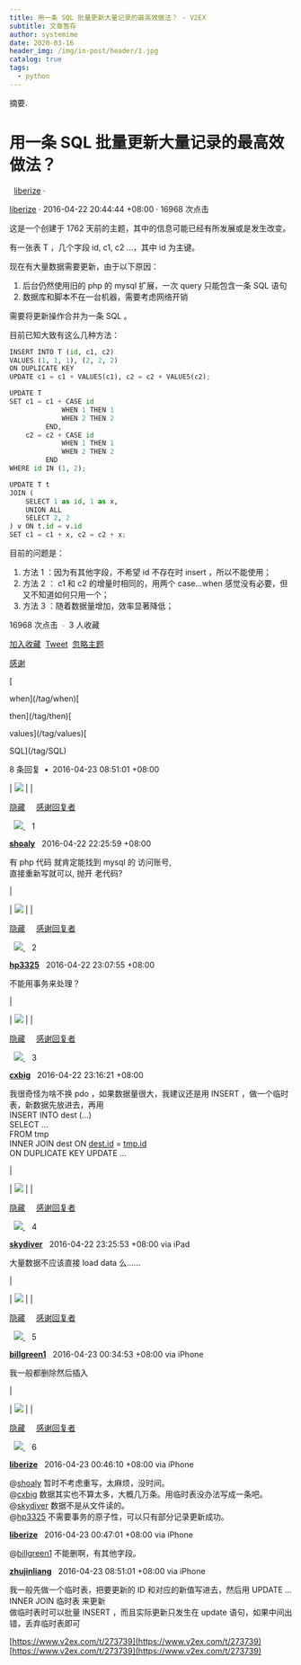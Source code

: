 ```yaml
---
title: 用一条 SQL 批量更新大量记录的最高效做法？ - V2EX
subtitle: 文章暂存
author: systemime
date: 2020-03-16
header_img: /img/in-post/header/1.jpg
catalog: true
tags:
  - python
---
```

摘要.

<!-- more -->
# 用一条 SQL 批量更新大量记录的最高效做法？

  [liberize](/member/liberize) ·

[liberize](https://github.com/liberize) · 2016-04-22 20:44:44 +08:00 · 16968 次点击  

这是一个创建于 1762 天前的主题，其中的信息可能已经有所发展或是发生改变。

有一张表 T ，几个字段 id, c1, c2 ...，其中 id 为主键。

现在有大量数据需要更新，由于以下原因：

1.  后台仍然使用旧的 php 的 mysql 扩展，一次 query 只能包含一条 SQL 语句
2.  数据库和脚本不在一台机器，需要考虑网络开销

需要将更新操作合并为一条 SQL 。

目前已知大致有这么几种方法：

```python
INSERT INTO T (id, c1, c2)
VALUES (1, 1, 1), (2, 2, 2)
ON DUPLICATE KEY
UPDATE c1 = c1 + VALUES(c1), c2 = c2 + VALUES(c2);
```

```python
UPDATE T
SET c1 = c1 + CASE id 
             WHEN 1 THEN 1 
             WHEN 2 THEN 2 
         END, 
    c2 = c2 + CASE id 
             WHEN 1 THEN 1 
             WHEN 2 THEN 2 
         END
WHERE id IN (1, 2);
```

```python
UPDATE T t
JOIN (
    SELECT 1 as id, 1 as x,
    UNION ALL
    SELECT 2, 2
) v ON t.id = v.id
SET c1 = c1 + x, c2 = c2 + x;
```

目前的问题是：

1.  方法 1 ：因为有其他字段，不希望 id 不存在时 insert ，所以不能使用；
2.  方法 2 ： c1 和 c2 的增量时相同的，用两个 case...when 感觉没有必要，但又不知道如何只用一个；
3.  方法 3 ：随着数据量增加，效率显著降低；

16968 次点击  ∙  3 人收藏  

[加入收藏](/favorite/topic/273739?t=pjpnsonmhtshefsecordgkapkyiwyiqb)  [Tweet](#;)  [忽略主题](#;)  

[感谢](#;)

\[

when](/tag/when)\[

then](/tag/then)\[

values](/tag/values)\[

SQL](/tag/SQL)

8 条回复  **•**  2016-04-23 08:51:01 +08:00

\| ![](https://cdn.v2ex.com/avatar/3a42/a0e8/136570_normal.png?m=1441253277)
 \|  \| 

[隐藏](#;)     [感谢回复者](#;)

  [![](https://www.v2ex.com/static/img/reply_neue.png)
](#;)    1

**[shoaly](/member/shoaly)**   2016-04-22 22:25:59 +08:00

有 php 代码 就肯定能找到 mysql 的 访问账号,  
直接重新写就可以, 抛开 老代码?

 \|

\| ![](https://cdn.v2ex.com/gravatar/de18d9d92f817a2047a6d18e853657ae?s=48&d=retro)
 \|  \| 

[隐藏](#;)     [感谢回复者](#;)

  [![](https://www.v2ex.com/static/img/reply_neue.png)
](#;)    2

**[hp3325](/member/hp3325)**   2016-04-22 23:07:55 +08:00

不能用事务来处理？

 \|

\| ![](https://cdn.v2ex.com/avatar/5d08/eaa4/23163_normal.png?m=1441656972)
 \|  \| 

[隐藏](#;)     [感谢回复者](#;)

  [![](https://www.v2ex.com/static/img/reply_neue.png)
](#;)    3

**[cxbig](/member/cxbig)**   2016-04-22 23:16:21 +08:00

我很奇怪为啥不换 pdo ，如果数据量很大，我建议还是用 INSERT ，做一个临时表，新数据先放进去，再用  
INSERT INTO dest (...)  
SELECT ...  
FROM tmp  
INNER JOIN dest ON [dest.id](http://dest.id) = [tmp.id](http://tmp.id)  
ON DUPLICATE KEY UPDATE ...

 \|

\| ![](https://cdn.v2ex.com/avatar/84cc/fcce/14274_normal.png?m=1334900788)
 \|  \| 

[隐藏](#;)     [感谢回复者](#;)

  [![](https://www.v2ex.com/static/img/reply_neue.png)
](#;)    4

**[skydiver](/member/skydiver)**   2016-04-22 23:25:53 +08:00 via iPad

大量数据不应该直接 load data 么……

 \|

\| ![](https://cdn.v2ex.com/gravatar/d8a745c4a424a5b13215cbf5296e1f0f?s=48&d=retro)
 \|  \| 

[隐藏](#;)     [感谢回复者](#;)

  [![](https://www.v2ex.com/static/img/reply_neue.png)
](#;)    5

**[billgreen1](/member/billgreen1)**   2016-04-23 00:34:53 +08:00 via iPhone

我一般都删除然后插入

 \|

\| ![](https://cdn.v2ex.com/avatar/efe6/55d6/42179_normal.png?m=1554893791)
 \|  \| 

[隐藏](#;)     [感谢回复者](#;)

  [![](https://www.v2ex.com/static/img/reply_neue.png)
](#;)    6

**[liberize](/member/liberize)**   2016-04-23 00:46:10 +08:00 via iPhone

@[shoaly](/member/shoaly) 暂时不考虑重写，太麻烦，没时间。  
@[cxbig](/member/cxbig) 数据其实也不算太多，大概几万条。用临时表没办法写成一条吧。  
@[skydiver](/member/skydiver) 数据不是从文件读的。  
@[hp3325](/member/hp3325) 不需要事务的原子性，可以只有部分记录更新成功。

**[liberize](/member/liberize)**   2016-04-23 00:47:01 +08:00 via iPhone

@[billgreen1](/member/billgreen1) 不能删啊，有其他字段。

**[zhujinliang](/member/zhujinliang)**   2016-04-23 08:51:01 +08:00 via iPhone

我一般先做一个临时表，把要更新的 ID 和对应的新值写进去，然后用 UPDATE … INNER JOIN 临时表 来更新  
做临时表时可以批量 INSERT ，而且实际更新只发生在 update 语句，如果中间出错，丢弃临时表即可

 [https://www.v2ex.com/t/273739](https://www.v2ex.com/t/273739) 
 [https://www.v2ex.com/t/273739](https://www.v2ex.com/t/273739)
